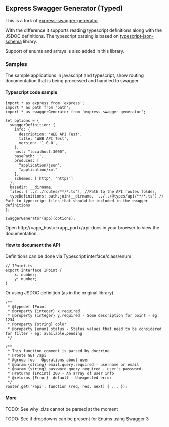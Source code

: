 ## Express Swagger Generator (Typed)
This is a fork of [express-swagger-generator](https://github.com/pgroot/express-swagger-generator) 

With the difference it supports reading typescript definitions along with the JSDOC definitions.
The typescript parsing is based on [typescript-json-schema](https://github.com/YousefED/typescript-json-schema) library.

Support of enums and arrays is also added in this library.

### Samples
The sample applications in javascript and typescript, show routing documentation that is being processed and handled to swagger.


#### Typescript code sample

```
import * as express from 'express';
import * as path from 'path';
import * as swaggerGenerator from 'express-swagger-generator';

let options = {
  swaggerDefinition: {
    info: {
      description: 'WEB API Test',
      title: 'WEB API Test',
      version: '1.0.0',
    },
    host: "localhost:3000",
    basePath: '',
    produces: [
      "application/json",
      "application/xml"
    ],
    schemes: ['http', 'https']
  },
  basedir: __dirname,
  files: ['../../routes/**/*.ts'], //Path to the API routes folder,
  typeDefinitions: path.join(__dirname, '../../@types/api/**/*.ts') // Path to typescript files that should be included in the swagger definitions
};

swaggerGenerator(app)(options);
```

Open http://<app_host>:<app_port>/api-docs in your browser to view the documentation.

#### How to document the API

Definitions can be done via Typescript interface/class/enum 

```
// IPoint.ts
export interface IPoint {
    x: number;
    y: number;
}
```

Or using JSDOC definition (as in the original library)

```
/**
 * @typedef IPoint
 * @property {integer} x.required
 * @property {integer} y.required - Some description for point - eg: 1234
 * @property {string} color
 * @property {enum} status - Status values that need to be considered for filter - eg: available,pending
 */
```

```
/**
 * This function comment is parsed by doctrine
 * @route GET /api
 * @group foo - Operations about user
 * @param {string} email.query.required - username or email
 * @param {string} password.query.required - user's password.
 * @returns {IPoint} 200 - An array of user info
 * @returns {Error}  default - Unexpected error
 */
router.get('/api', function (req, res, next) { ... });
```


#### More
TODO: See why .d.ts cannot be parsed at the moment

TODO: See if dropdowns can be present for Enums using Swagger 3
